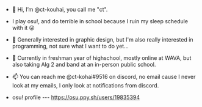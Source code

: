- 👋 Hi, I’m @ct-kouhai, you call me "ct".
- I play osu!, and do terrible in school because I ruin my sleep schedule with it 😜
- 👀 Generally interested in graphic design, but I'm also really interested in programming, not sure what I want to do yet...
- 🌱 Currently in freshman year of highschool, mostly online at WAVA, but also taking Alg 2 and band at an in-person public school.
- 📫 You can reach me @ct-kohai#9516 on discord, no email cause I never look at my emails, I only look at notifications from discord.

- osu! profile --- https://osu.ppy.sh/users/19835394
<!---
ct-kouhai/ct-kouhai is a ✨ special ✨ repository because its `profile.md` (this file) appears on your GitHub profile.
You can click the Preview link to take a look at your changes.
--->
